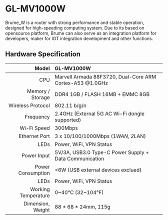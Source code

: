 # GL-MV1000W

Brume_W is a router with strong performance and stable operation, designed for high-speeding computing system. Due to its based on opensource platform, Brume can  also serve as an integration platform for developers, maker for IOT integration development and other functions.

## Hardware Specification

|                         Model | GL-MV1000W                                                     |
| ----------------------------: | :----------------------------------------------------------- |
|                           CPU | Marvell Armada 88F3720, Dual-Core ARM Cortex-A53 @1.0GHz                                               |
|              Memory / Storage | DDR4 1GB / FLASH 16MB + EMMC 8GB                                                  |
|             Wireless Protocol | 802.11 b/g/n                                               |
|                    Frequency  | 2.4GHz (External 5G AC Wi-Fi dongle supported) |                          
|                   Wi-Fi Speed | 300Mbps                                    |
|                 Ethernet Port | 3 x 10/100/1000Mbps (1*WAN, 2*LAN)                             |
|                          LEDs | Power, WiFi, VPN Status                                                        |
|                   Power Input | 5V/3A, USB3.0 Type-C Power Supply + Data Communication                                                        |
|             Power Consumption | <6W (USB external devices exclued)                                                          |
|                          LEDs | Power, WiFi, VPN Status                                          |
|           Working Temperature | 0~40°C (32~104°F)                                                          |
|             Dimension, Weight | 88 * 68 * 24mm, 115g                                          |


